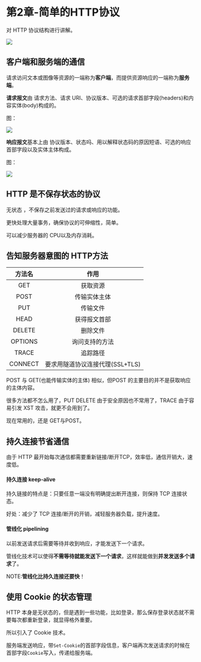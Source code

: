 # 第2章-简单的HTTP协议

对 HTTP 协议结构进行讲解。

<img src="http://ww3.sinaimg.cn/large/98900c07gw1fakkd19aglj21ey0tk0zk.jpg"/>


## 客户端和服务端的通信

请求访问文本或图像等资源的一端称为**客户端**，而提供资源响应的一端称为**服务端**。

**请求报文**由 请求方法、请求 URI、协议版本、可选的请求首部字段(headers)和内容实体(body)构成的。

图：

<img src="http://ww1.sinaimg.cn/large/98900c07gw1fakk72xrlhj20b406djrm.jpg"/>


**响应报文**基本上由 协议版本、状态吗、用以解释状态码的原因短语、可选的响应首部字段以及实体主体构成。

图： 

<img src="http://ww1.sinaimg.cn/large/98900c07gw1fakk6k8n60j209d064aa9.jpg"/>


## HTTP 是不保存状态的协议

无状态 ，不保存之前发送过的请求或响应的功能。

更快处理大量事务，确保协议的可伸缩性，简单。

可以减少服务器的 CPU以及内存消耗。


## 告知服务器意图的 HTTP方法

|   方法名   |     作用      |
| :-----: | :---------: |
|   GET   |    获取资源     |
|  POST   |   传输实体主体    |
|   PUT   |    传输文件     |
|  HEAD   |   获得报文首部    |
| DELETE  |    删除文件     |
| OPTIONS |   询问支持的方法   |
|  TRACE  |    追踪路径     |
| CONNECT | 要求用隧道协议连接代理(SSL+TLS) |

POST 与 GET(也能传输实体的主体) 相似，但POST 的主要目的并不是获取响应的主体内容。

很多方法都不怎么用了，PUT DELETE 由于安全原因也不常用了，TRACE 由于容易引发 XST 攻击，就更不会用到了。

现在常用的，还是 GET与POST。

## 持久连接节省通信

由于 HTTP 最开始每次通信都需要重新链接/断开TCP，效率低，通信开销大，速度低。

#### 持久连接 keep-alive

持久链接的特点是：只要任意一端没有明确提出断开连接，则保持 TCP 连接状态。

好处：减少了 TCP 连接/断开的开销，减轻服务器负载，提升速度。


#### 管线化 pipelining

以前发送请求后需要等待并收到响应，才能发送下一个请求。

管线化技术可以使得**不需等待就能发送下一个请求**，这样就能做到**并发发送多个请求**了。

NOTE:**管线化比持久连接还要快**！


## 使用 Cookie 的状态管理

HTTP 本身是无状态的，但是遇到一些功能，比如登录，那么保存登录状态就不需要每次都重新登录，就显得格外重要。

所以引入了 Cookie 技术。

服务端发送响应，带`Set-Cookie`的首部字段信息，客户端再次发送请求的时候在首部字段`Cookie`写入，传递给服务端。